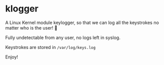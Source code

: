 # klogger
A Linux Kernel module keylogger, so that we can log all the keystrokes no matter who is the user! 🧐

Fully undetectable from any user, no logs left in syslog.

Keystrokes are stored in ```/var/log/keys.log```

Enjoy!

